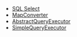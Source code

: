 * [SQL Select](ch03/sele.md)
* [MapConverter](ch03/index.md)
* [AbstractQueryExecutor](ch03/index.md)
* [SimpleQueryExecutor](ch03/index.md)